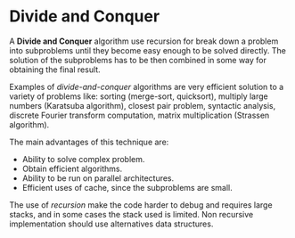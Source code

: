 # Divide and Conquer

A **Divide and Conquer** algorithm use recursion for break down a problem into subproblems until they become easy enough to be solved directly. The solution of the subproblems has to be then combined in some way for obtaining the final result.

Examples of _divide-and-conquer_ algorithms are very efficient solution to a variety of problems like: sorting (merge-sort, quicksort), multiply large numbers (Karatsuba algorithm), closest pair problem, syntactic analysis, discrete Fourier transform computation, matrix multiplication (Strassen algorithm).

The main advantages of this technique are:

- Ability to solve complex problem.
- Obtain efficient algorithms.
- Ability to be run on parallel architectures.
- Efficient uses of cache, since the subproblems are small.

The use of _recursion_ make the code harder to debug and requires large stacks, and in some cases the stack used is limited. Non recursive implementation should use alternatives data structures.
